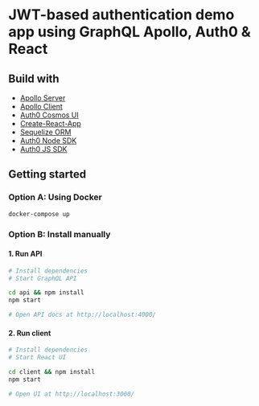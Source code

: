 # JWT-based authentication demo app using GraphQL Apollo, Auth0 & React

## Build with

- [Apollo Server](https://www.apollographql.com/server/)
- [Apollo Client](https://www.apollographql.com/client/)
- [Auth0 Cosmos UI](https://auth0-cosmos.now.sh/)
- [Create-React-App](https://github.com/facebook/create-react-app)
- [Sequelize ORM](http://docs.sequelizejs.com/)
- [Auth0 Node SDK](https://github.com/auth0/node-jsonwebtoken)
- [Auth0 JS SDK](https://github.com/auth0/auth0.js)

## Getting started

### Option A: Using Docker

```bash
docker-compose up
```

### Option B: Install manually

#### 1. Run API

```bash
# Install dependencies
# Start GraphQL API

cd api && npm install
npm start

# Open API docs at http://localhost:4000/
```

#### 2. Run client

```bash
# Install dependencies
# Start React UI

cd client && npm install
npm start

# Open UI at http://localhost:3000/
```
